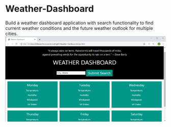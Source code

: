 # Weather-Dashboard
Build a weather dashboard application with search functionality to find current weather conditions and the future weather outlook for multiple cities.
![weather](Weather1.png)
